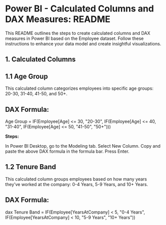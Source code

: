 # Power BI - Calculated Columns and DAX Measures: README
This README outlines the steps to create calculated columns and DAX measures in Power BI based on the Employee dataset. Follow these instructions to enhance your data model and create insightful visualizations.

## 1. Calculated Columns
## 1.1 Age Group
This calculated column categorizes employees into specific age groups: 20-30, 31-40, 41-50, and 50+.

## DAX Formula:

Age Group = 
IF(Employee[Age] <= 30, "20-30", 
IF(Employee[Age] <= 40, "31-40", 
IF(Employee[Age] <= 50, "41-50", "50+")))

**Steps:**

In Power BI Desktop, go to the Modeling tab.
Select New Column.
Copy and paste the above DAX formula in the formula bar.
Press Enter.

## 1.2 Tenure Band
This calculated column groups employees based on how many years they’ve worked at the company: 0-4 Years, 5-9 Years, and 10+ Years.

## DAX Formula:
dax
Tenure Band = 
IF(Employee[YearsAtCompany] < 5, "0-4 Years", 
IF(Employee[YearsAtCompany] < 10, "5-9 Years", "10+ Years"))




